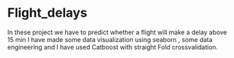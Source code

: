 # Flight_delays
In these project we have to predict whether a flight will make a delay above 15 min 
I have made some data visualization using seaborn , some data engineering and I have used Catboost with straight Fold crossvalidation.
